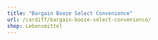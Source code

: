 ```yaml
---
title: "Bargain Booze Select Convenience"
url: /cardiff/bargain-booze-select-convenience/
shop: Lebensmittel
---
```

